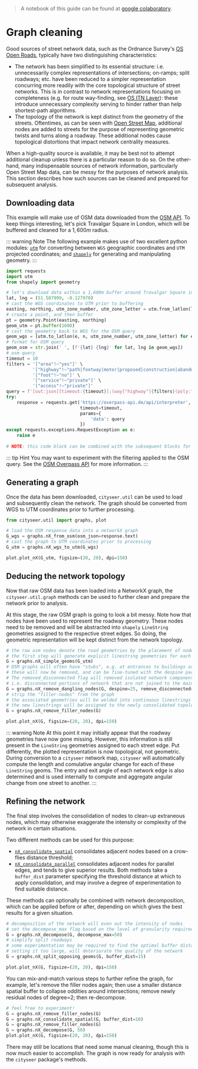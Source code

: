 > A notebook of this guide can be found at [google colaboratory](https://colab.research.google.com/github/cityseer/cityseer/blob/master/demo_notebooks/graph_cleaning.ipynb).

Graph cleaning
==============

Good sources of street network data, such as the Ordnance Survey's [OS Open Roads](https://www.ordnancesurvey.co.uk/business-and-government/products/os-open-roads.html), typically have two distinguishing characteristics:
- The network has been simplified to its essential structure: i.e. unnecessarily complex representations of intersections; on-ramps; split roadways; etc. have been reduced to a simpler representation concurring more readily with the core topological structure of street networks. This is in contrast to network representations focusing on completeness (e.g. for route way-finding, see [OS ITN Layer](https://www.ordnancesurvey.co.uk/business-and-government/help-and-support/products/itn-layer.html)): these introduce unnecessary complexity serving to hinder rather than help shortest-path algorithms.
- The topology of the network is kept distinct from the geometry of the streets. Oftentimes, as can be seen with [Open Street Map](https://www.openstreetmap.org), additional nodes are added to streets for the purpose of representing geometric twists and turns along a roadway. These additional nodes cause topological distortions that impact network centrality measures.

When a high-quality source is available, it may be best not to attempt additional cleanup unless there is a particular reason to do so. On the other-hand, many indispensable sources of network information, particularly Open Street Map data, can be messy for the purposes of network analysis. This section describes how such sources can be cleaned and prepared for subsequent analysis.


Downloading data
----------------

This example will make use of OSM data downloaded from the [OSM API](https://wiki.openstreetmap.org/wiki/API). To keep things interesting, let's pick Travalgar Square in London, which will be buffered and cleaned for a $1,600m$ radius.

::: warning Note
The following example makes use of two excellent python modules: [`utm`](https://github.com/Turbo87/utm) for converting between `WGS` geographic coordinates and `UTM` projected coordinates; and [`shapely`](https://github.com/Toblerity/Shapely) for generating and manipulating geometry.
:::

```python
import requests
import utm
from shapely import geometry

# let's download data within a 1,600m buffer around Travalgar Square in London:
lat, lng = (51.507999, -0.127970)
# cast the WGS coordinates to UTM prior to buffering
easting, northing, utm_zone_number, utm_zone_letter = utm.from_latlon(lat, lng) 
# create a point, and then buffer
pt = geometry.Point(easting, northing)
geom_utm = pt.buffer(1600)
# cast the geometry back to WGS for the OSM query
geom_wgs = [utm.to_latlon(e, n, utm_zone_number, utm_zone_letter) for e, n in geom_utm.exterior.coords]
# format for OSM query
geom_osm = str.join(' ', [f'{lat} {lng}' for lat, lng in geom_wgs])
# osm query
timeout = 10
filters = '["area"!~"yes"]' \
          '["highway"!~"path|footway|motor|proposed|construction|abandoned|platform|raceway|service"]' \
          '["foot"!~"no"]' \
          '["service"!~"private"]' \
          '["access"!~"private"]'
query = f'[out:json][timeout:{timeout}];(way["highway"]{filters}(poly:"{geom_osm}"); >;);out skel qt;'
try:
    response = requests.get('https://overpass-api.de/api/interpreter',
                            timeout=timeout,
                            params={
                                'data': query
                            })
except requests.exceptions.RequestException as e:
    raise e
    
# NOTE: this code block can be combined with the subsequent blocks for a continuous example.
```

::: tip Hint
You may want to experiment with the filtering applied to the OSM query. See the [OSM Overpass API](https://wiki.openstreetmap.org/wiki/Overpass_API) for more information.
:::


Generating a graph
------------------

Once the data has been downloaded, `cityseer.util` can be used to load and subsequently clean the network. The graph should be converted from WGS to UTM coordinates prior to further processing.

```python
from cityseer.util import graphs, plot

# load the OSM response data into a networkX graph
G_wgs = graphs.nX_from_osm(osm_json=response.text)
# cast the graph to UTM coordinates prior to processing
G_utm = graphs.nX_wgs_to_utm(G_wgs)

plot.plot_nX(G_utm, figsize=(20, 20), dpi=150)
```

<ImageModal path='../images/plots/guides/cleaning/graph_raw.png' alt='Raw OSM graph' caption='The raw OSM graph after conversion to UTM coordinates. © OpenStreetMap contributors.'></ImageModal>


Deducing the network topology
-----------------------------

Now that raw OSM data has been loaded into a NetworkX graph, the `cityseer.util.graph` methods can be used to further clean and prepare the network prior to analysis.

At this stage, the raw OSM graph is going to look a bit messy. Note how that nodes have been used to represent the roadway geometry. These nodes need to be removed and will be abstracted into `shapely` `LineString` geometries assigned to the respective street edges. So doing, the geometric representation will be kept distinct from the network topology.

```python
# the raw osm nodes denote the road geometries by the placement of nodes
# the first step will generate explicit linestring geometries for each street edge
G = graphs.nX_simple_geoms(G_utm)
# OSM graphs will often have "stubs", e.g. at entrances to buildings or parking lots
# these will now be removed, and can be fine-tuned with the despine parameter.
# The removed_disconnected flag will removed isolated network components
# i.e. disconnected portions of network that are not joined to the main street network
G = graphs.nX_remove_dangling_nodes(G, despine=25, remove_disconnected=True)
# strip the "filler-nodes" from the graph
# the associated geometries will be welded into continuous linestrings
# the new linestrings will be assigned to the newly consolidated topological links
G = graphs.nX_remove_filler_nodes(G)

plot.plot_nX(G, figsize=(20, 20), dpi=150)
```

<ImageModal path='../images/plots/guides/cleaning/graph_topo.png' alt='OSM graph topology' caption='The OSM graph after conversion to a topological representation. © OpenStreetMap contributors.'></ImageModal>

::: warning Note
At this point it may initially appear that the roadway geometries have now gone missing. However, this information is still present in the `LineString` geometries assigned to each street edge. Put differently, the plotted representation is now topological, not geometric. During conversion to a `cityseer` network map, `cityseer` will automatically compute the length and comulative angular change for each of these `LineString` geoms. The entry and exit angle of each network edge is also determined and is used internally to compute and aggregate angular change from one street to another.
:::


Refining the network
--------------------

The final step involves the consolidation of nodes to clean-up extraneous nodes, which may otherwise exaggerate the intensity or complexity of the network in certain situations. 

Two different methods can be used for this purpose:
- [`nX_consolidate_spatial`](https://cityseer.github.io/cityseer/util/graphs.html#nx-consolidate-spatial) consolidates adjacent nodes based on a crow-flies distance threshold;
- [`nX_consolidate_parallel`](https://cityseer.github.io/cityseer/util/graphs.html#nx-consolidate-parallel) consolidates adjacent nodes for parallel edges, and tends to give superior results.
Both methods take a `buffer_dist` parameter specifying the threshold distance at which to apply consolidation, and may involve a degree of experimentation to find suitable distance.

These methods can optionally be combined with network decomposition, which can be applied before or after, depending on which gives the best results for a given situation.

```python
# decomposition of the network will even out the intensity of nodes
# set the decompose_max flag based on the level of granularity required
G = graphs.nX_decompose(G, decompose_max=50)
# simplify split roadways
# some experimentation may be required to find the optimal buffer distance
# setting it too large, will deteriorate the quality of the network
G = graphs.nX_split_opposing_geoms(G, buffer_dist=15)

plot.plot_nX(G, figsize=(20, 20), dpi=150)
```

<ImageModal path='../images/plots/guides/cleaning/graph_consolidated.png' alt='OSM graph after decomposition and consolidation' caption='The OSM graph after decomposition and consolidation. © OpenStreetMap contributors.'></ImageModal>

You can mix-and-match various steps to further refine the graph, for example, let's remove the filler nodes again; then use a smaller distance spatial buffer to collapse oddities around intersections; remove newly residual nodes of degree=2; then re-decompose.

```python
# feel free to experiment!
G = graphs.nX_remove_filler_nodes(G)
G = graphs.nX_consolidate_spatial(G, buffer_dist=10)
G = graphs.nX_remove_filler_nodes(G)
G = graphs.nX_decompose(G, 50)
plot.plot_nX(G, figsize=(20, 20), dpi=150)
```

<ImageModal path='../images/plots/guides/cleaning/graph_reconsolidated.png' alt='OSM graph after additional steps' caption='The OSM graph after additional processing. © OpenStreetMap contributors.'></ImageModal>

There may still be locations that need some manual cleaning, though this is now much easier to accomplish. The graph is now ready for analysis with the `cityseer` package's methods.

